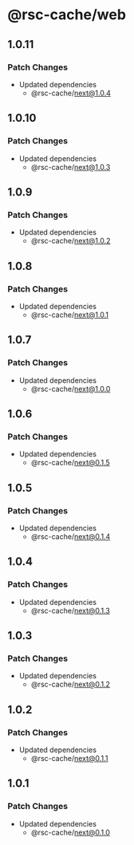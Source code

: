 # @rsc-cache/web

## 1.0.11

### Patch Changes

- Updated dependencies
  - @rsc-cache/next@1.0.4

## 1.0.10

### Patch Changes

- Updated dependencies
  - @rsc-cache/next@1.0.3

## 1.0.9

### Patch Changes

- Updated dependencies
  - @rsc-cache/next@1.0.2

## 1.0.8

### Patch Changes

- Updated dependencies
  - @rsc-cache/next@1.0.1

## 1.0.7

### Patch Changes

- Updated dependencies
  - @rsc-cache/next@1.0.0

## 1.0.6

### Patch Changes

- Updated dependencies
  - @rsc-cache/next@0.1.5

## 1.0.5

### Patch Changes

- Updated dependencies
  - @rsc-cache/next@0.1.4

## 1.0.4

### Patch Changes

- Updated dependencies
  - @rsc-cache/next@0.1.3

## 1.0.3

### Patch Changes

- Updated dependencies
  - @rsc-cache/next@0.1.2

## 1.0.2

### Patch Changes

- Updated dependencies
  - @rsc-cache/next@0.1.1

## 1.0.1

### Patch Changes

- Updated dependencies
  - @rsc-cache/next@0.1.0
